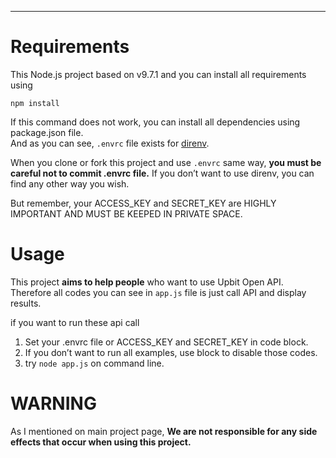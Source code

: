 ---
<h1 id="requirements">Requirements</h1>
<p>This Node.js project based on v9.7.1 and you can install all requirements using</p>
<pre><code>npm install
</code></pre>
<p>If this command does not work, you can install all dependencies using package.json file.<br>
And as you can see, <code>.envrc</code> file exists for <a href="https://direnv.net/">direnv</a>.</p>
<p>When you clone or fork this project and use <code>.envrc</code> same way, <strong>you must be careful not to commit .envrc file.</strong> If you don’t want to use direnv, you can find any other way you wish.</p>
<p>But remember, your ACCESS_KEY and SECRET_KEY are HIGHLY IMPORTANT AND MUST BE KEEPED IN PRIVATE SPACE.</p>
<h1 id="usage">Usage</h1>
<p>This project <strong>aims to help people</strong> who want to use Upbit Open API.<br>
Therefore all codes you can see in <code>app.js</code> file is just call API and display results.</p>
<p>if you want to run these api call</p>
<ol>
<li>Set your .envrc file or ACCESS_KEY and SECRET_KEY in code block.</li>
<li>If you don’t want to run all examples, use block to disable those codes.</li>
<li>try <code>node app.js</code> on command line.</li>
</ol>
<h1 id="warning">WARNING</h1>
<p>As I mentioned on main project page, <strong>We are not responsible for any side effects that occur when using this project.</strong></p>


